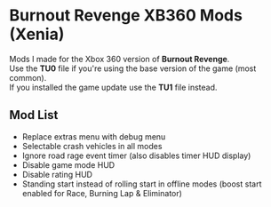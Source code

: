 # Burnout Revenge XB360 Mods (Xenia)

Mods I made for the Xbox 360 version of **Burnout Revenge**.\
Use the **TU0** file if you're using the base version of the game (most common).\
If you installed the game update use the **TU1** file instead.

## Mod List
- Replace extras menu with debug menu
- Selectable crash vehicles in all modes
- Ignore road rage event timer (also disables timer HUD display)
- Disable game mode HUD
- Disable rating HUD
- Standing start instead of rolling start in offline modes (boost start enabled for Race, Burning Lap & Eliminator)
